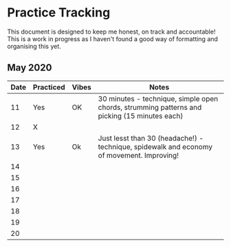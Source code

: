 # Practice Tracking

This document is designed to keep me honest, on track and accountable! This is a work in progress as I haven't found a good way of formatting and organising this yet.

## May 2020

| Date|Practiced|Vibes| Notes|
|------------|-----------|-------|--------------------------------------------------------------------------------------|
| 11 | Yes| OK | 30 minutes - technique, simple open chords, strumming patterns and picking (15 minutes each)|
| 12 | X| | |
| 13 | Yes|Ok | Just lesst than 30 (headache!) - technique, spidewalk and economy of movement. Improving! |
| 14 | | | |
| 15 | | |  |
| 16 | | | |
| 17 | | | |
| 18 | | | |
| 19 | | | |
| 20 | | | |